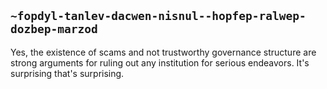 ## `~fopdyl-tanlev-dacwen-nisnul--hopfep-ralwep-dozbep-marzod`
Yes, the existence of scams and not trustworthy governance structure are strong arguments for ruling out any institution for serious endeavors. It's surprising that's surprising.
